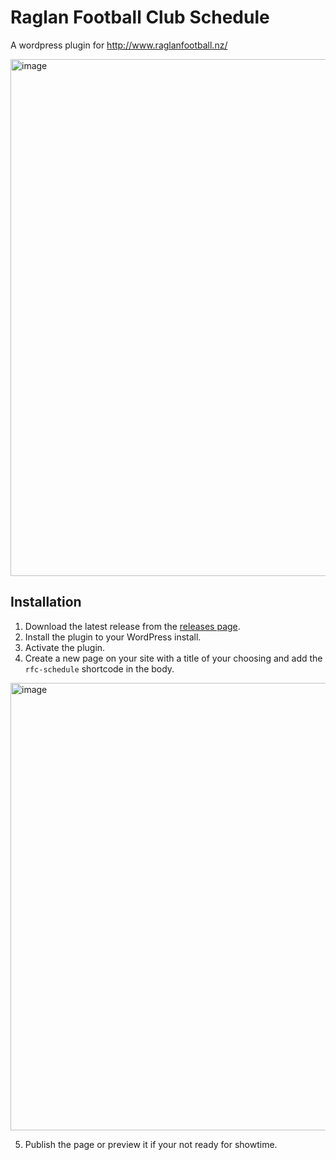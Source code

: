 # Raglan Football Club Schedule

A wordpress plugin for http://www.raglanfootball.nz/

<img width="827" alt="image" src="https://user-images.githubusercontent.com/1922453/185618444-56e27557-a74b-4af6-b9f9-2e95de81c806.png">

## Installation

1. Download the latest release from the [releases page](https://github.com/psealock/rfc-schedule/releases).
2. Install the plugin to your WordPress install.
3. Activate the plugin.
4. Create a new page on your site with a title of your choosing and add the `rfc-schedule` shortcode in the body.

<img width="716" alt="image" src="https://user-images.githubusercontent.com/1922453/185619100-7a08192f-0995-42e0-814f-cd2ff5bf78bb.png">

5. Publish the page or preview it if your not ready for showtime.
